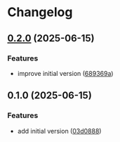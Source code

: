 # Changelog

## [0.2.0](https://github.com/alex-feel/general-python-project-template/compare/v0.1.0...v0.2.0) (2025-06-15)


### Features

* improve initial version ([689369a](https://github.com/alex-feel/general-python-project-template/commit/689369a464959065c4f141a9d2954d54e07b6aa0))

## 0.1.0 (2025-06-15)


### Features

* add initial version ([03d0888](https://github.com/alex-feel/general-python-project-template/commit/03d088824e0e6a85056ff6473600bda385e1c6bf))
